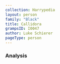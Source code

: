 ```yaml
---
collection: Harrypedia
layout: person
family: "Black"
title: Callidora
grampsID: I0047
author: Luke Schierer
pageType: person
---
```


### Analysis
